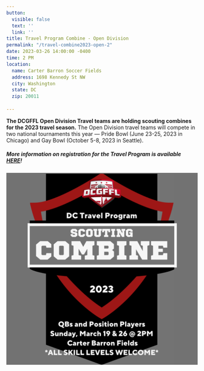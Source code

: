 ```yaml
---
button:
  visible: false
  text: ''
  link: ''
title: Travel Program Combine - Open Division
permalink: "/travel-combine2023-open-2"
date: 2023-03-26 14:00:00 -0400
time: 2 PM
location:
  name: Carter Barron Soccer Fields
  address: 1698 Kennedy St NW
  city: Washington
  state: DC
  zip: 20011

---
```

**The DCGFFL Open Division Travel teams are holding scouting combines for the 2023 travel season.** The Open Division travel teams will compete in two national tournaments this year — Pride Bowl (June 23-25, 2023 in Chicago) and Gay Bowl (October 5-8, 2023 in Seattle).

##### More information on registration for the Travel Program is available [HERE](/2023-travel-registration "/2023-travel-registration")!

![](/img/combine2023.png)